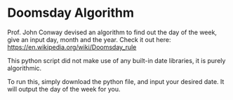 # Doomsday Algorithm 

Prof. John Conway devised an algorithm to find out the day of the week, give an input day, month and the year. Check it out here: https://en.wikipedia.org/wiki/Doomsday_rule

This python script did not make use of any built-in date libraries, it is purely algorithmic. 

To run this, simply download the python file, and input your desired date. It will output the day of the week for you.

